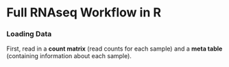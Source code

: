 # Full RNAseq Workflow in R
### Loading Data
First, read in a **count matrix** (read counts for each sample) and a **meta table** (containing information about each sample).
